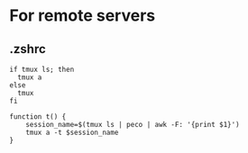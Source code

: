 # For remote servers

## .zshrc

```
if tmux ls; then
  tmux a
else
  tmux
fi
```

```
function t() {
    session_name=$(tmux ls | peco | awk -F: '{print $1}')
    tmux a -t $session_name
}
```
